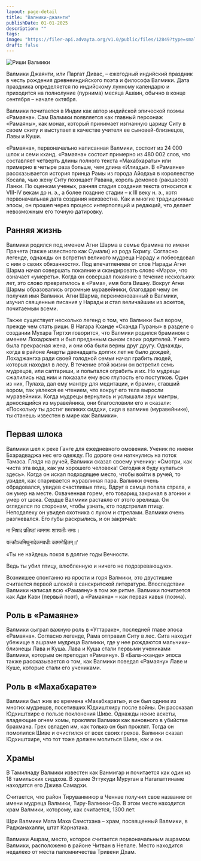 ```yaml
---
layout: page-detail
title: "Валмики-джаянти"
publishDate: 01-01-2025
description: ""
tags:
image: "https://filer-api.advayta.org/v1.0/public/files/12849?type=small"
draft: false
---
```


  
![Риши Валмики](https://filer-api.advayta.org/v1.0/public/files/12849?size=medium "Риши Валмики") 
  
  
 Валмики Джаянти, или Паргат Дивас, – ежегодный индийский праздник в честь рождения древнеиндийского поэта и философа Валмики. Дата праздника определяется по индийскому лунному календарю и приходится на полнолуние (пурнима) месяца Ашвин, обычно в конце сентября – начале октября.

 Валмики почитается в Индии как автор индийской эпической поэмы «Рамаяна». Сам Валмики появляется как главный персонаж «Рамаяны», как монах, который принимает изгнанную царицу Ситу в своем скиту и выступает в качестве учителя ее сыновей-близнецов, Лавы и Куши.

 «Рамаяна», первоначально написанная Валмики, состоит из 24 000 шлок и семи кханд. «Рамаяна» состоит примерно из 480 002 слов, что составляет четверть длины полного текста «Махабхараты» или примерно в четыре раза больше, чем длина «Илиады». В «Рамаяне» рассказывается история принца Рамы из города Айодхья в королевстве Косала, чью жену Ситу похищает Равана, король демонов (ракшасов) Ланки. По оценкам ученых, ранняя стадия создания текста относится к VIII-IV векам до н. э., а более поздние стадии – к III веку н. э., хотя первоначальная дата создания неизвестна. Как и многие традиционные эпосы, он прошел через процесс интерполяций и редакций, что делает невозможным его точную датировку.

## Ранняя жизнь 
 Валмики родился под именем Агни Шарма в семье брамина по имени Прачета (также известного как Сумали) из рода Бхригу. Согласно легенде, однажды он встретил великого мудреца Нараду и побеседовал с ним о своих обязанностях. Под впечатлением от слов Нарады Агни Шарма начал совершать покаяние и скандировать слово «Мара», что означает «умереть». Когда он совершал покаяние в течение нескольких лет, это слово превратилось в «Рама», имя бога Вишну. Вокруг Агни Шармы образовались огромные муравейники, благодаря чему он получил имя Валмики. Агни Шарма, переименованный в Валмики, изучил священные писания у Нарады и стал величайшим из аскетов, почитаемым всеми.

 Также существует несколько легенд о том, что Валмики был вором, прежде чем стать риши. В Нагара Кханде «Сканда Пураны» в разделе о создании Мухара Тиртхи говорится, что Валмики родился брамином с именем Лохаджанга и был преданным сыном своих родителей. У него была прекрасная жена, и они оба были верны друг другу. Однажды, когда в районе Анарты двенадцать долгих лет не было дождей, Лохаджангха ради своей голодной семьи начал грабить людей, которых находил в лесу. В течение этой жизни он встретил семь мудрецов, или саптариши, и попытался ограбить и их. Но мудрецы сжалились над ним и показали ему всю глупость его поступков. Один из них, Пулаха, дал ему мантру для медитации, и брамин, ставший вором, так увлекся ее чтением, что вокруг его тела выросли муравейники. Когда мудрецы вернулись и услышали звук мантры, доносящийся из муравейника, они благословили его и сказали: «Поскольку ты достиг великих сиддхи, сидя в валмике (муравейнике), ты станешь известен в мире как Валмики».

## Первая шлока 
 Валмики шел к реке Ганге для ежедневного омовения. Ученик по имени Бхарадваджа нес его одежду. По дороге они наткнулись на поток Тамаса. Глядя на ручей, Валмики сказал своему ученику: «Смотри, как чиста эта вода, как ум хорошего человека! Сегодня я буду купаться здесь». Когда он искал подходящее место, чтобы войти в ручей, то увидел, как спаривается журавлиная пара. Валмики очень обрадовался, увидев счастливых птиц. Вдруг в самца попала стрела, и он умер на месте. Охваченная горем, его товарищ закричал в агонии и умер от шока. Сердце Валмики растаяло от этого зрелища. Он огляделся по сторонам, чтобы узнать, кто подстрелил птицу. Неподалеку он увидел охотника с луком и стрелами. Валмики очень разгневался. Его губы раскрылись, и он закричал:

 मा निषाद प्रतिष्ठां त्वमगमः शाश्वतीः समाः।

 यत्क्रौञ्चमिथुनादेकमवधीः काममोहितम्॥'

  
 «Ты не найдешь покоя в долгие годы Вечности.

 Ведь ты убил птицу, влюбленную и ничего не подозревающую».

 Возникшее спонтанно из ярости и горя Валмики, это двустишие считается первой шлокой в санскритской литературе. Впоследствии Валмики написал всю «Рамаяну» в том же ритме. Валмики почитается как Ади Кави (первый поэт), а «Рамаяна» – как первая кавья (поэма).

## Роль в «Рамаяне» 
 Валмики сыграл важную роль в «Уттараке», последней главе эпоса «Рамаяна». Согласно легенде, Рама отправил Ситу в лес. Сита находит убежище в ашраме мудреца Валмики, где у нее рождаются мальчики-близнецы Лава и Куша. Лава и Куша стали первыми учениками Валмики, которым он преподал «Рамаяну». В «Бала-кханде» эпоса также рассказывается о том, как Валмики поведал «Рамаяну» Лаве и Куше, которые стали его учениками.

## Роль в «Махабхарате» 
 Валмики был жив во времена «Махабхараты», и он был одним из многих мудрецов, посетивших Юдхиштхиру после войны. Он рассказал Юдхиштхире о пользе поклонения Шиве. Однажды некие аскеты, владеющие огнем хомы, прокляли Валмики как виновного в убийстве брахмана. Грех овладел им, как только он был проклят. Тогда он помолился Шиве и очистился от всех своих грехов. Валмики сказал Юдхиштхире, что тот тоже должен молиться Шиве, как и он.

## Храмы 
 В Тамилнаду Валмики известен как Ванмигар и почитается как один из 18 тамильских сиддхов. В храме Эттукуди Муруган в Нагапаттинаме находится его Джива Самадхи.

 Считается, что район Тируванмиюр в Ченнае получил свое название от имени мудреца Валмики, Тиру-Валмики-Ор. В этом месте находится храм Валмики, которому, как считается, 1300 лет.

 Шри Валмики Мата Маха Самстхана – храм, посвященный Валмики, в Раджанахалли, штат Карнатака.

 Валмики Ашрам, место, которое считается первоначальным ашрамом Валмики, расположено в районе Читван в Непале. Место находится недалеко от места паломничества Тривени Дхам.
  
  
